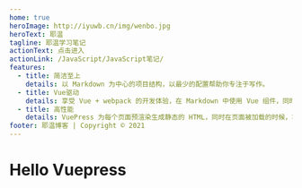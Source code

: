 ```yaml
---
home: true
heroImage: http://iyuwb.cn/img/wenbo.jpg
heroText: 耶温
tagline: 耶温学习笔记
actionText: 点击进入
actionLink: /JavaScript/JavaScript笔记/
features:
  - title: 简洁至上
    details: 以 Markdown 为中心的项目结构，以最少的配置帮助你专注于写作。
  - title: Vue驱动
    details: 享受 Vue + webpack 的开发体验，在 Markdown 中使用 Vue 组件，同时可以使用 Vue 来开发自定义主题。
  - title: 高性能
    details: VuePress 为每个页面预渲染生成静态的 HTML，同时在页面被加载的时候，将作为 SPA 运行。
footer: 耶温博客 | Copyright © 2021
---
```


# Hello Vuepress

